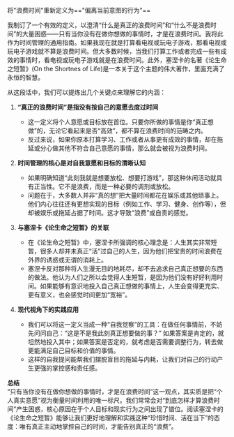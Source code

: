 
将"浪费时间"重新定义为=="偏离当前意图的行为"==

我制订了一个有效的定义，以澄清“什么是真正的浪费时间”和“什么不是浪费时间”的大量困惑——只有当你没有在做你想做的事情时，才是在浪费时间。我将此作为时间管理的通用指南。如果我现在就是打算看电视或玩电子游戏，那看电视或玩电子游戏就不算是浪费时间。但大多数时候，当我们打算工作或者完成一些有成效的事情时，看电视或玩电子游戏就是在浪费时间。此外，塞涅卡的名著《论生命之短暂》(On the Shortnes of Life)是一本关于这个主题的伟大著作，里面充满了永恒的智慧。

从这段话中，我们可以提炼出几个关键点来理解它的内涵：

1. **“真正的浪费时间”是指没有按自己的意愿去度过时间**
    
    - 这一定义将个人意愿或目标放在首位。只要你所做的事情是你“真正想做”的，无论它看起来是否“高效”，都不算在浪费时间的范畴之内。
    - 反过来说，如果你原本打算学习、工作或者从事更有成效的事情，却在拖延或分心做其他不符合自己意愿的事情，那么就会被视为浪费时间。
2. **时间管理的核心是对自我意愿和目标的清晰认知**
    
    - 如果明确知道“此刻我就是想要放松、想要打游戏”，那这种休闲活动就具有正当性。它不是浪费，而是一种必要的调剂或放松。
    - 问题在于，大多数人并非“真的想”把大量时间都花在娱乐或其他琐事上。他们内心往往还有更想实现的目标（例如工作、学习、健身、创作等），但却被娱乐或拖延占据了时间。这才导致“浪费”或自责的感觉。
3. **与塞涅卡《论生命之短暂》的关联**
    
    - 在《论生命之短暂》中，塞涅卡所强调的核心理念是：人生其实非常短暂，很多人却并未真正“活”过自己的人生，因为他们把宝贵的时间浪费在外界的诱惑或无谓的消耗上。
    - 塞涅卡反对那种将人生漫无目的地耗尽，却不去追求自己真正想要的东西的做法。他认为人们之所以会觉得人生短暂，是因为他们没有好好利用时间。如果能够有意识地投入自己真正想做的事情上，人生会变得更充实、更有意义，也会感觉时间更加“宽裕”。
4. **现代视角下的实践应用**
    
    - 我们可以将这一定义当成一种“自我觉察”的工具：在做任何事情前，不妨先问问自己：“这是不是我此刻真正想要做的事？” 如果答案是肯定的，就坦然地投入其中；如果答案是否定的，就考虑是否需要调整行为，转去做更能满足自己目标和价值的事情。
    - 这样的自我提问能帮我们摆脱盲目的拖延与内耗，让我们对自己的行动产生更强的掌控感和责任感。

**总结**  
“只有当你没有在做你想做的事情时，才是在浪费时间”这一观点，其实质是把“个人真实意愿”视为衡量时间利用的唯一标尺。我们常常会对“到底怎样才算浪费时间”产生困惑，核心原因在于个人目标和现实行为之间出现了错位。阅读塞涅卡的《论生命之短暂》能够让我们更好地理解和实践这种“珍惜时间、活在当下”的态度：唯有真正主动地掌控自己的时间，才能告别真正的“浪费”。
